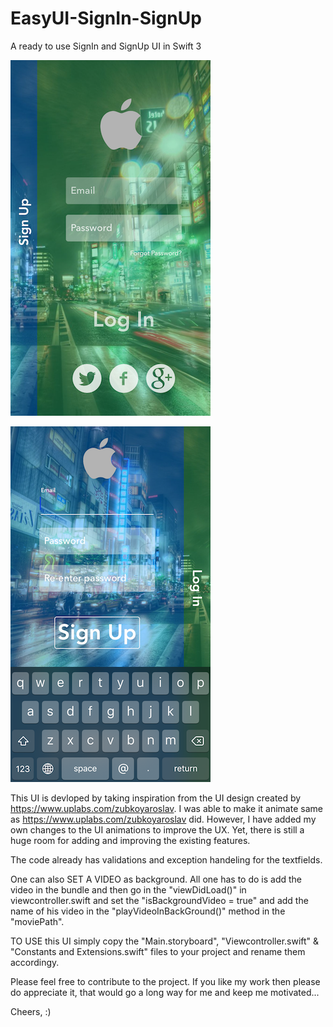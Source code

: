 # EasyUI-SignIn-SignUp
A ready to use SignIn and SignUp UI in Swift 3

![alt text](https://github.com/varadpathak20/EasyUI-SignIn-SignUp/blob/master/IMG_7232.PNG)

![alt text](https://github.com/varadpathak20/EasyUI-SignIn-SignUp/blob/master/IMG_7233.PNG)

This UI is devloped by taking inspiration from the UI design created by https://www.uplabs.com/zubkoyaroslav. I was able to make it animate same as https://www.uplabs.com/zubkoyaroslav did. However, I have added my own changes to the UI animations to improve the UX. Yet, there is still a huge room for adding and improving the existing features.

The code already has validations and exception handeling for the textfields.

One can also SET A VIDEO as background. All one has to do is add the video in the bundle and then go in the "viewDidLoad()" in viewcontroller.swift and set the "isBackgroundVideo = true" and add the name of his video in the "playVideoInBackGround()" method in the "moviePath".

TO USE this UI simply copy the "Main.storyboard", "Viewcontroller.swift" & "Constants and Extensions.swift" files to your project and rename them accordingy.

Please feel free to contribute to the project.
If you like my work then please do appreciate it, that would go a long way for me and keep me motivated...

Cheers, :)
